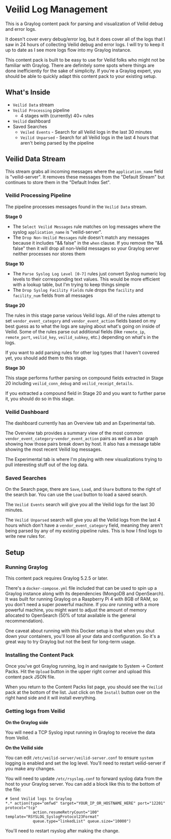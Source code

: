 # Veilid Log Management

This is a Graylog content pack for parsing and visualization of Veilid debug and error logs.

It doesn't cover every debug/error log, but it does cover all of the logs that I saw in 24 hours of collecting Veilid debug and error logs. I will try to keep it up to date as I see more logs flow into my Graylog instance.

This content pack is built to be easy to use for Veilid folks who might not be familiar with Graylog. There are definitely some spots where things are done inefficiently for the sake of simplicity. If you're a Graylog expert, you should be able to quickly adapt this content pack to your existing setup.

## What's Inside

* `Veilid Data` stream
* `Veilid Processing` pipeline
  * 4 stages with (currently) 40+ rules
* `Veilid` dashboard
* Saved Searches
  * `Veiled Events` - Search for all Veilid logs in the last 30 minutes
  * `Veilid Unparsed` - Search for all Veilid logs in the last 4 hours that aren't being parsed by the pipeline

## Veilid Data Stream

This stream grabs all incoming messages where the `application_name` field is "veilid-server". It removes these messages from the "Default Stream" but continues to store them in the "Default Index Set".

### Veilid Processing Pipeline

The pipeline processes messages found in the `Veilid Data` stream.

**Stage 0**

* The `Select Veilid Messages` rule matches on log messages where the syslog `application_name` is "veilid-server".
* The `Drop Non-Veilid Messages` rule doesn't match any messages because it includes "&& false" in the `when` clause. If you remove the "&& false" then it will drop all non-Veilid messages so your Graylog server neither processes nor stores them

**Stage 10**

* The `Parse Syslog Log Level [0-7]` rules just convert Syslog numeric log levels to their corresponding text values. This would be more efficient with a lookup table, but I'm trying to keep things simple
* The `Drop Syslog Facility Fields` rule drops the `facility` and `facility_num` fields from all messages

**Stage 20**

The rules in this stage parse various Veilid logs. All of the rules attempt to set `vendor_event_category` and `vendor_event_action` fields based on my best guess as to what the logs are saying about what's going on inside of Veilid. Some of the rules parse out additional fields (like `remote_ip`, `remote_port`, `veilid_key`, `veilid_subkey`, etc.) depending on what's in the logs.

If you want to add parsing rules for other log types that I haven't covered yet, you should add them to this stage.

**Stage 30**

This stage performs further parsing on compound fields extracted in Stage 20 including `veilid_conn_debug` and `veilid_receipt_details`.

If you extracted a compound field in Stage 20 and you want to further parse it, you should do so in this stage.

### Veilid Dashboard

The dashboard currently has an Overview tab and an Experimental tab.

The Overview tab provides a summary view of the most common `vendor_event_category`-`vendor_event_action` pairs as well as a bar graph showing how those pairs break down by host.  It also has a message table showing the most recent Veilid log messages.

The Experimental tab is where I'm playing with new visualizations trying to pull interesting stuff out of the log data.

### Saved Searches

On the Search page, there are `Save`, `Load`, and `Share` buttons to the right of the search bar. You can use the `Load` button to load a saved search.

The `Veilid Events` search will give you all the Veilid logs for the last 30 minutes.

The `Veilid Unparsed` search will give you all the Veilid logs from the last 4 hours which don't have a `vendor_event_category` field, meaning they aren't being parsed by any of my existing pipeline rules. This is how I find logs to write new rules for.

## Setup

### Running Graylog 

This content pack requires Graylog 5.2.5 or later.

There's a `docker-compose.yml` file included that can be used to spin up a Graylog instance along with its dependencies (MongoDB and OpenSearch). It was built for running Graylog on a Raspberry Pi 4 with 8GB of RAM, so you don't need a super powerful machine. If you *are* running with a more powerful machine, you might want to adjust the amount of memory allocated to OpenSearch (50% of total available is the general recommendation). 

One caveat about running with this Docker setup is that when you shut down your containers, you'll lose all your data and configuration. So it's a great way to try Graylog but not the best for long-term usage.

### Installing the Content Pack

Once you've got Graylog running, log in and navigate to System -> Content Packs. Hit the `Upload` button in the upper right corner and upload this content pack JSON file.

When you return to the Content Packs list page, you should see the `Veilid` pack at the bottom of the list. Just click on the `Install` button over on the right hand side and it will install everything.

### Getting logs from Veilid

**On the Graylog side**

You will need a TCP Syslog input running in Graylog to receive the data from Veilid.

**On the Veilid side**

You can edit `/etc/veilid-server/veilid-server.conf` to ensure `system` logging is enabled and set the log level. You'll need to restart veilid-server if you make any changes.

You will need to update `/etc/rsyslog.conf` to forward syslog data from the host to your Graylog server.  You can add a block like this to the bottom of the file:

```
# Send Veilid logs to Graylog
*.* action(type="omfwd" target="YOUR_IP_OR_HOSTNAME_HERE" port="12201" protocol="tcp"
            action.resumeRetryCount="100" template="RSYSLOG_SyslogProtocol23Format"
            queue.type="linkedList" queue.size="10000")
```

You'll need to restart rsyslog after making the change.